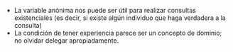 * La variable anónima nos puede ser útil para realizar consultas existenciales (es decir, si existe algún individuo que haga verdadera a la consulta)
* La condición de tener experiencia parece ser un concepto de dominio; no olvidar delegar apropiadamente.